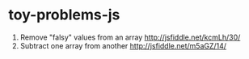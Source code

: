 toy-problems-js
===============

1. Remove "falsy" values from an array http://jsfiddle.net/kcmLh/30/
2. Subtract one array from another http://jsfiddle.net/m5aGZ/14/


